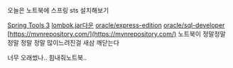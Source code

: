 오늘은 노트북에 스프링 sts 설치해보기

[Spring Tools 3](https://spring.io/tools3/sts/all)
[lombok.jar다운](https://projectlombok.org/download)
[oracle/express-edition](https://www.oracle.com/technetwork/database/database-technologies/express-edition/downloads/index.html)
[oracle/sql-developer](https://www.oracle.com/technetwork/developer-tools/sql-developer/downloads/index.html)
[https://mvnrepository.com/](https://mvnrepository.com/)
노트북이 정말정말 정말 정말 정말 많이느려진걸 새삼 깨닫는다 

너무 오래썼나..
힘내줘노트북..
<!--stackedit_data:
eyJoaXN0b3J5IjpbLTEyMTg0NjgwNjIsMzM0ODEzMjgyLDE1Mz
A5MDI4MjEsLTc0ODcxNDcyNl19
-->